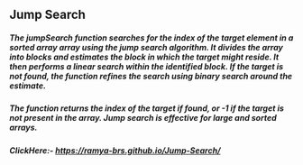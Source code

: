 ## Jump Search

##### The jumpSearch function searches for the index of the target element in a sorted array array using the jump search algorithm. It divides the array into blocks and estimates the block in which the target might reside. It then performs a linear search within the identified block. If the target is not found, the function refines the search using binary search around the estimate.

##### The function returns the index of the target if found, or -1 if the target is not present in the array. Jump search is effective for large and sorted arrays.
##### ClickHere:- https://ramya-brs.github.io/Jump-Search/